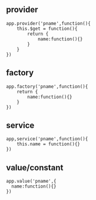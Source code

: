 ## provider
```
app.provider('pname',function(){
    this.$get = function(){
        return {
            name:function(){}
        }
    }
})
```
## factory
```
app.factory('pname',function(){
    return {
        name:function(){}
    }
})
```
## service
```
app,service('pname',function(){
    this.name = function(){}
})
```
## value/constant
```
app.value('pname',{
  name:function(){}
})
```
